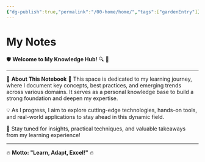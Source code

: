 ```yaml
---
{"dg-publish":true,"permalink":"/00-home/home/","tags":["gardenEntry"]}
---
```


# My Notes

🛡️ **Welcome to My Knowledge Hub!** 🔍 🔐

---

🚀 **About This Notebook** 🚀
This space is dedicated to my learning journey, where I document key concepts, best practices, and emerging trends across various domains. It serves as a personal knowledge base to build a strong foundation and deepen my expertise.

💡 As I progress, I aim to explore cutting-edge technologies, hands-on tools, and real-world applications to stay ahead in this dynamic field.

📢 Stay tuned for insights, practical techniques, and valuable takeaways from my learning experience!

---

🔥 **Motto: "Learn, Adapt, Excel!"** 🔥


